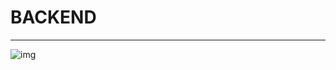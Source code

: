 # BACKEND
----------

   ![img](https://www.industryconnect.org/wp-content/uploads/2018/12/Back-End-Developer.png)
